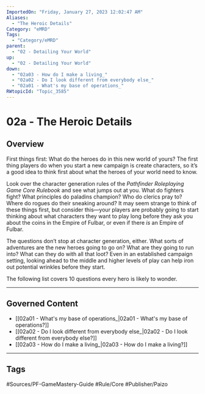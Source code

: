 ```yaml
---
ImportedOn: "Friday, January 27, 2023 12:02:47 AM"
Aliases:
  - "The Heroic Details"
Category: "eMRD"
Tags:
  - "Category/eMRD"
parent:
  - "02 - Detailing Your World"
up:
  - "02 - Detailing Your World"
down:
  - "02a03 - How do I make a living_"
  - "02a02 - Do I look different from everybody else_"
  - "02a01 - What's my base of operations_"
RWtopicId: "Topic_3585"
---
```

# 02a - The Heroic Details
## Overview
First things first: What do the heroes do in this new world of yours? The first thing players do when you start a new campaign is create characters, so it’s a good idea to think first about what the heroes of your world need to know.

Look over the character generation rules of the *Pathfinder Roleplaying Game Core Rulebook* and see what jumps out at you. What do fighters fight? What principles do paladins champion? Who do clerics pray to? Where do rogues do their sneaking around? It may seem strange to think of these things first, but consider this—your players are probably going to start thinking about what characters they want to play long before they ask you about the coins in the Empire of Fulbar, or even if there *is* an Empire of Fulbar.

The questions don’t stop at character generation, either. What sorts of adventures are the new heroes going to go on? What are they going to run into? What can they do with all that loot? Even in an established campaign setting, looking ahead to the middle and higher levels of play can help iron out potential wrinkles before they start.

The following list covers 10 questions every hero is likely to wonder.

---
## Governed Content
- [[02a01 - What's my base of operations_|02a01 - What's my base of operations?]]
- [[02a02 - Do I look different from everybody else_|02a02 - Do I look different from everybody else?]]
- [[02a03 - How do I make a living_|02a03 - How do I make a living?]]


---
## Tags
#Sources/PF-GameMastery-Guide #Rule/Core #Publisher/Paizo


